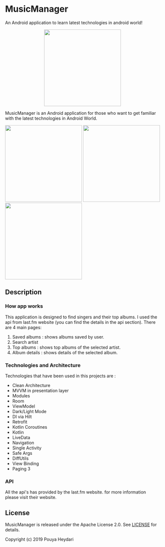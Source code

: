 # MusicManager
An Android application to learn latest technologies in android world!

<p align="center">
<img src="https://raw.githubusercontent.com/SirLordPouya/MusicManager/master/shots/appicon.png" width="250">
</p>

MusicManager is an Android application for those who want to get familiar with the latest technologies in Android World.

<img src="https://raw.githubusercontent.com/SirLordPouya/MusicManager/master/shots/Screenshot_2.png" width="250"> <img src="https://raw.githubusercontent.com/SirLordPouya/MusicManager/master/shots/Screenshot_3.png" width="250"> <img src="https://raw.githubusercontent.com/SirLordPouya/MusicManager/master/shots/Screenshot_4.png" width="250">

## Description

### How app works

This application is designed to find singers and their top albums. I used the api from last.fm website (you can find the details in the api section).
There are 4 main pages:

1.  Saved albums : shows albums saved by user.
2.  Search artist
3.  Top albums : shows top albums of the selected artist.
4.  Album details : shows details of the selected album.

### Technologies and Architecture

Technologies that have been used in this projects are :

*   Clean Architecture
*   MVVM in presentation layer
*   Modules
*   Room
*   ViewModel
*   Dark/Light Mode
*   DI via Hilt
*   Retrofit
*   Kotlin Coroutines
*   Kotlin
*   LiveData
*   Navigation
*   Single Activity
*   Safe Args
*   DiffUtils
*   View Binding
*   Paging 3

### API

All the api's has provided by the last.fm website. for more information please visit their website.

## License

MusicManager is released under the Apache License 2.0. See [LICENSE](https://github.com/SirLordPouya/MusicManager/blob/master/LICENSE.md) for details.

Copyright (c) 2019 Pouya Heydari
